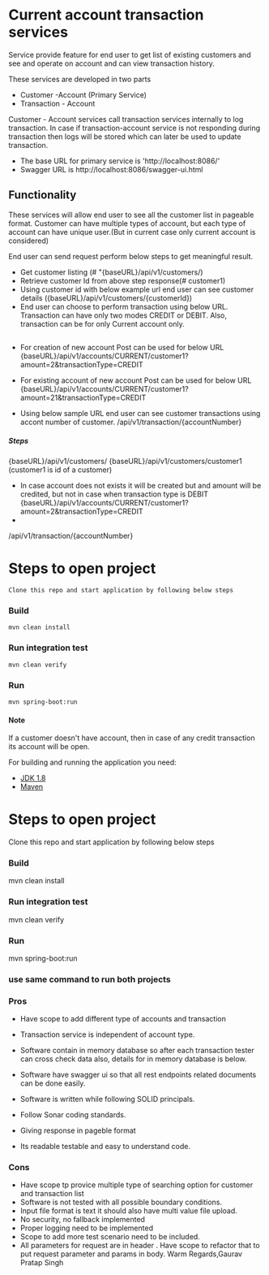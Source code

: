 # Current account transaction services


Service provide feature for end user to get list of existing customers and see and operate on account and can view transaction history.

These services are developed in two parts
- Customer -Account (Primary Service)
- Transaction - Account

Customer - Account services call transaction services internally to log transaction. In case if transaction-account service is not responding during transaction then logs will be stored which can later be used to update transaction.
- The base URL for primary service is 'http://localhost:8086/'
- Swagger URL is http://localhost:8086/swagger-ui.html

## Functionality

These services will allow end user to see all the customer list in pageable format.
Customer can have multiple types of account, but each type of account can have unique user.(But in current case only current account is considered)

End user can send request perform below steps to get meaningful result.

- Get customer listing (# "{baseURL}/api/v1/customers/)
- Retrieve customer Id from above step response(# customer1)
- Using customer id with below example url end user can see customer details ({baseURL}/api/v1/customers/{customerId})
- End user can choose to perform transaction using below URL. Transaction can have only two modes CREDIT or DEBIT. Also, transaction can be for only Current account only.
##

- For creation of new account Post can be used for below URL
  {baseURL}/api/v1/accounts/CURRENT/customer1?amount=2&transactionType=CREDIT

- For existing account of new account Post can be used for below URL
  {baseURL}/api/v1/accounts/CURRENT/customer1?amount=21&transactionType=CREDIT

- Using below sample URL end user can see customer transactions using accont number of customer.
  /api/v1/transaction/{accountNumber}

##### Steps
{baseURL}/api/v1/customers/
{baseURL}/api/v1/customers/customer1 (customer1 is id of a customer)
* In case account does not exists it will be created but and amount will be credited, but not in case when transaction type is DEBIT
  {baseURL}/api/v1/accounts/CURRENT/customer1?amount=2&transactionType=CREDIT
*
/api/v1/transaction/{accountNumber}

# Steps to open project
    Clone this repo and start application by following below steps
### Build
    mvn clean install
### Run integration test
    mvn clean verify
### Run
    mvn spring-boot:run


#### Note #### 
If a customer doesn't have account, then in case of any credit transaction its account will be open.

For building and running the application you need:

- [JDK 1.8](http://www.oracle.com/technetwork/java/javase/downloads/jdk8-downloads-2133151.html)
- [Maven ](https://maven.apache.org)

# Steps to open project
Clone this repo and start application by following below steps
### Build
mvn clean install
### Run integration test
mvn clean verify
### Run
mvn spring-boot:run
### use same command to run both projects
### Pros

- Have scope to add different type of accounts and transaction

- Transaction service is independent of account type.
- Software contain in memory database so after each transaction tester can cross check data also, details for in memory database is below.
- Software have swagger ui so that all rest endpoints related documents can be done easily.
- Software is written while following SOLID principals.
- Follow Sonar coding standards.
- Giving response in pageble format
- Its readable testable and easy to understand code.

### Cons
- Have scope tp provice multiple type of searching option for customer and transaction list
- Software is not tested with all possible boundary conditions.
- Input file format is text it should also have multi value file upload.
- No security, no fallback implemented
- Proper logging need to be implemented
- Scope to add more test scenario need to be included.
- All parameters for request are in header . Have scope to refactor that to put request parameter and params in body. Warm Regards,Gaurav Pratap Singh
